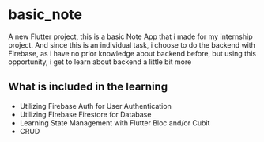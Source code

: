 # basic_note

A new Flutter project, this is a basic Note App that i made for my internship project. And since this is an individual task, i choose to do the backend with Firebase, as i have no prior knowledge about backend before, but using this opportunity, i get to learn about backend a little bit more

## What is included in the learning

- Utilizing Firebase Auth for User Authentication
- Utilizing FIrebase Firestore for Database
- Learning State Management with Flutter Bloc and/or Cubit
- CRUD
